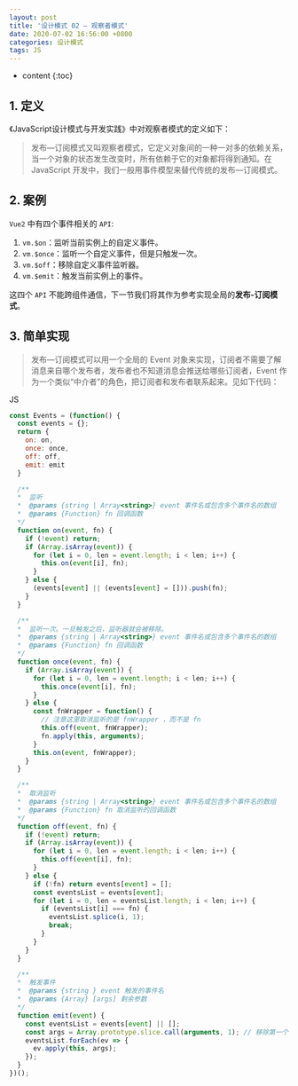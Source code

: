 ```yaml
---
layout: post
title: '设计模式 02 — 观察者模式'
date: 2020-07-02 16:56:00 +0800
categories: 设计模式
tags: JS
---
```


* content
{:toc}

## 1. 定义

《JavaScript设计模式与开发实践》中对观察者模式的定义如下：
>发布—订阅模式又叫观察者模式，它定义对象间的一种一对多的依赖关系，当一个对象的状态发生改变时，所有依赖于它的对象都将得到通知。在JavaScript 开发中，我们一般用事件模型来替代传统的发布—订阅模式。




## 2. 案例

`Vue2` 中有四个事件相关的 `API`:
1. `vm.$on`：监听当前实例上的自定义事件。
2. `vm.$once`：监听一个自定义事件，但是只触发一次。
3. `vm.$off`：移除自定义事件监听器。
4. `vm.$emit`：触发当前实例上的事件。

这四个 `API` 不能跨组件通信，下一节我们将其作为参考实现全局的**发布-订阅模式**。

## 3. 简单实现

>发布—订阅模式可以用一个全局的 Event 对象来实现，订阅者不需要了解消息来自哪个发布者，发布者也不知道消息会推送给哪些订阅者，Event 作为一个类似“中介者”的角色，把订阅者和发布者联系起来。见如下代码：

JS
```js
const Events = (function() {
  const events = {};
  return {
    on: on,
    once: once,
    off: off,
    emit: emit
  }

  /**
  *  监听
  *  @params {string | Array<string>} event 事件名或包含多个事件名的数组
  *  @params {Function} fn 回调函数
  */
  function on(event, fn) {
    if (!event) return;
    if (Array.isArray(event)) {
      for (let i = 0, len = event.length; i < len; i++) {
        this.on(event[i], fn);
      }
    } else {
      (events[event] || (events[event] = [])).push(fn);
    }
  }

  /**
  *  监听一次。一旦触发之后，监听器就会被移除。
  *  @params {string | Array<string>} event 事件名或包含多个事件名的数组
  *  @params {Function} fn 回调函数
  */
  function once(event, fn) {
    if (Array.isArray(event)) {
      for (let i = 0, len = event.length; i < len; i++) {
        this.once(event[i], fn);
      }
    } else {
      const fnWrapper = function() {
        // 注意这里取消监听的是 fnWrapper ，而不是 fn
        this.off(event, fnWrapper);
        fn.apply(this, arguments);
      }
      this.on(event, fnWrapper);
    }
  }

  /**
  *  取消监听
  *  @params {string | Array<string>} event 事件名或包含多个事件名的数组
  *  @params {Function} fn 取消监听的回调函数
  */
  function off(event, fn) {
    if (!event) return;
    if (Array.isArray(event)) {
      for (let i = 0, len = event.length; i < len; i++) {
        this.off(event[i], fn);
      }
    } else {
      if (!fn) return events[event] = [];
      const eventsList = events[event];
      for (let i = 0, len = eventsList.length; i < len; i++) {
        if (eventsList[i] === fn) {
          eventsList.splice(i, 1);
          break;
        }
      }
    }
  }

  /**
  *  触发事件
  *  @params {string } event 触发的事件名
  *  @params {Array} [args] 剩余参数
  */
  function emit(event) {
    const eventsList = events[event] || [];
    const args = Array.prototype.slice.call(arguments, 1); // 移除第一个参数
    eventsList.forEach(ev => {
      ev.apply(this, args);
    });
  }
})();
```
